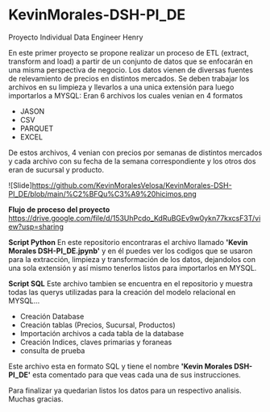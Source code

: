 # KevinMorales-DSH-PI_DE
Proyecto Individual Data Engineer Henry 

En este primer proyecto se propone realizar un proceso de ETL (extract, transform and load) a partir de un conjunto de datos que se enfocarán en una misma perspectiva de negocio. Los datos vienen de diversas fuentes de relevamiento de precios en distintos mercados.
Se deben trabajar los archivos en su limpieza y llevarlos a una unica extensión para luego importarlos a MYSQL:
Eran 6 archivos los cuales venian en 4 formatos
+ JASON
+ CSV
+ PARQUET
+ EXCEL

De estos archivos, 4 venian con precios por semanas de distintos mercados y cada archivo con su fecha de la semana correspondiente y los otros dos eran de sucursal y producto.

![Slide]https://github.com/KevinMoralesVelosa/KevinMorales-DSH-PI_DE/blob/main/%C2%BFQu%C3%A9%20hicimos.png

**Flujo de proceso del proyecto**
https://drive.google.com/file/d/153UhPcdo_KdRuBGEv9w0ykn77kxcsF3T/view?usp=sharing

**Script Python**
En este repositorio encontraras el archivo llamado **'Kevin Morales DSH-PI_DE.jpynb'** y en él puedes ver los codigos que se usaron para la extracción, limpieza y transformación de los datos, dejandolos con una sola extensión y así mismo tenerlos listos para importarlos en MYSQL.

**Script SQL** 
Este archivo tambien se encuentra en el repositorio y muestra todas las querys utilizadas para la creación del modelo relacional en MYSQL...
+ Creación Database
+ Creación tablas (Precios, Sucursal, Productos)
+ Importación archivos a cada tabla de la database
+ Creación Indices, claves primarias y foraneas
+ consulta de prueba 

Este archivo esta en formato SQL y tiene el nombre **'Kevin Morales DSH-PI_DE'** esta comentado para que veas cada una de sus instrucciones.

Para finalizar ya quedarian listos los datos para un respectivo analisis.
Muchas gracias.
